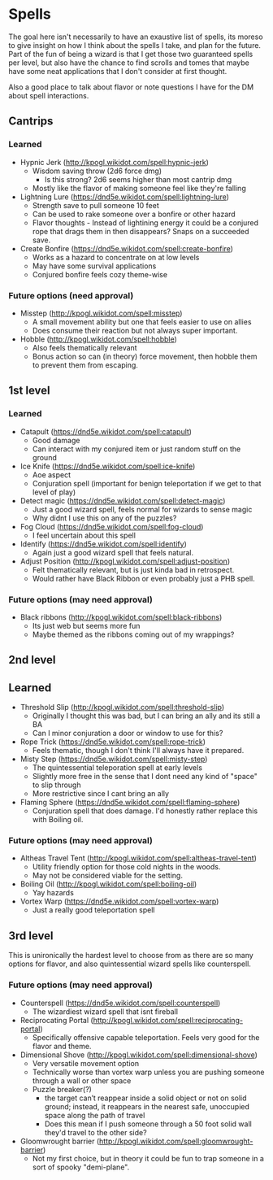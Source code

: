 # Spells
The goal here isn't necessarily to have an exaustive list of spells, its moreso to give insight on how I think about the spells I take, and plan for the future. Part of the fun of being a wizard is that I get those two guaranteed spells per level, but also have the chance to find scrolls and tomes that maybe have some neat applications that I don't consider at first thought.

Also a good place to talk about flavor or note questions I have for the DM about spell interactions.

## Cantrips
### Learned
- Hypnic Jerk (http://kpogl.wikidot.com/spell:hypnic-jerk)
    - Wisdom saving throw (2d6 force dmg)
        - Is this strong? 2d6 seems higher than most cantrip dmg
    - Mostly like the flavor of making someone feel like they're falling
- Lightning Lure (https://dnd5e.wikidot.com/spell:lightning-lure)
    - Strength save to pull someone 10 feet
    - Can be used to rake someone over a bonfire or other hazard
    - Flavor thoughts - Instead of lightining energy it could be a conjured rope that drags them in then disappears? Snaps on a succeeded save.
- Create Bonfire (https://dnd5e.wikidot.com/spell:create-bonfire)
    - Works as a hazard to concentrate on at low levels
    - May have some survival applications
    - Conjured bonfire feels cozy theme-wise

### Future options (need approval)
- Misstep (http://kpogl.wikidot.com/spell:misstep)
    - A small movement ability but one that feels easier to use on allies
    - Does consume their reaction but not always super important.
- Hobble (http://kpogl.wikidot.com/spell:hobble)
    - Also feels thematically relevant
    - Bonus action so can (in theory) force movement, then hobble them to prevent them from escaping.

## 1st level

### Learned
- Catapult (https://dnd5e.wikidot.com/spell:catapult)
    - Good damage
    - Can interact with my conjured item or just random stuff on the ground
- Ice Knife (https://dnd5e.wikidot.com/spell:ice-knife)
    - Aoe aspect
    - Conjuration spell (important for benign teleportation if we get to that level of play)
- Detect magic (https://dnd5e.wikidot.com/spell:detect-magic)
    - Just a good wizard spell, feels normal for wizards to sense magic
    - Why didnt I use this on any of the puzzles?
- Fog Cloud (https://dnd5e.wikidot.com/spell:fog-cloud)
    - I feel uncertain about this spell
- Identify (https://dnd5e.wikidot.com/spell:identify)
    - Again just a good wizard spell that feels natural.
- Adjust Position (http://kpogl.wikidot.com/spell:adjust-position)
    - Felt thematically relevant, but is just kinda bad in retrospect.
    - Would rather have Black Ribbon or even probably just a PHB spell.

### Future options (may need approval)
- Black ribbons (http://kpogl.wikidot.com/spell:black-ribbons)
    - Its just web but seems more fun
    - Maybe themed as the ribbons coming out of my wrappings?


## 2nd level

## Learned
- Threshold Slip (http://kpogl.wikidot.com/spell:threshold-slip)
    - Originally I thought this was bad, but I can bring an ally and its still a BA
    - Can I minor conjuration a door or window to use for this?
- Rope Trick (https://dnd5e.wikidot.com/spell:rope-trick)
    - Feels thematic, though I don't think I'll always have it prepared.
- Misty Step (https://dnd5e.wikidot.com/spell:misty-step)
    - The quintessential teleporation spell at early levels
    - Slightly more free in the sense that I dont need any kind of "space" to slip through
    - More restrictive since I cant bring an ally
- Flaming Sphere (https://dnd5e.wikidot.com/spell:flaming-sphere)
    - Conjuration spell that does damage. I'd honestly rather replace this with Boiling oil.

### Future options (may need approval)
- Altheas Travel Tent (http://kpogl.wikidot.com/spell:altheas-travel-tent)
    - Utility friendly option for those cold nights in the woods.
    - May not be considered viable for the setting.
- Boiling Oil (http://kpogl.wikidot.com/spell:boiling-oil)
    - Yay hazards
- Vortex Warp (https://dnd5e.wikidot.com/spell:vortex-warp)
    - Just a really good teleportation spell

## 3rd level
This is unironically the hardest level to choose from as there are so many options for flavor, and also quintessential wizard spells like counterspell.

### Future options (may need approval)
- Counterspell (https://dnd5e.wikidot.com/spell:counterspell)
    - The wizardiest wizard spell that isnt fireball
- Reciprocating Portal (http://kpogl.wikidot.com/spell:reciprocating-portal)
    - Specifically offensive capable teleportation. Feels very good for the flavor and theme.
- Dimensional Shove (http://kpogl.wikidot.com/spell:dimensional-shove)
    - Very versatile movement option
    - Technically worse than vortex warp unless you are pushing someone through a wall or other space
    - Puzzle breaker(?)
        - the target can’t reappear inside a solid object or not on solid ground; instead, it reappears in the nearest safe, unoccupied space along the path of travel
        - Does this mean if I push someone through a 50 foot solid wall they'd travel to the other side?
- Gloomwrought barrier (http://kpogl.wikidot.com/spell:gloomwrought-barrier)
    - Not my first choice, but in theory it could be fun to trap someone in a sort of spooky "demi-plane".
